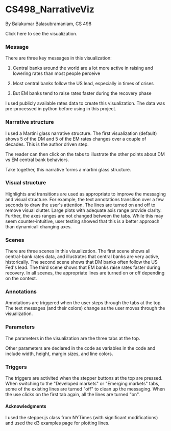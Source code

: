 # CS498_NarrativeViz

By Balakumar Balasubramaniam, CS 498

Click here to see the visualization. 

### Message
There are three key messages in this visualization: 

1. Central banks around the world are a lot more active in raising and lowering rates than most people perceive

2. Most central banks follow the US lead, especially in times of crises

3. But EM banks tend to raise rates faster during the recovery phase

I used publicly available rates data to create this visualization. The data was pre-processed in python before using in this project. 

### Narrative structure
I used a Martini glass narrative structure. The first visualization (default) shows 5 of the DM and 5 of the EM rates changes over a couple of decades. This is the author driven step. 

The reader can then click on the tabs to illustrate the other points about DM vs EM central bank behaviors. 

Take together, this narrative forms a martini glass structure. 

### Visual structure
Highlights and transitions are used as appropriate to improve the messaging and visual structure. For example, the text annotations transition over a few seconds to draw the user's attention. The lines are turned on and off to remove visual clutter. Large plots with adequate axis range provide clarity. Further, the axes ranges are not changed between the tabs. While this may seem counter-intuitive, user testing showed that this is a better approach than dynamicall changing axes. 

### Scenes
There are three scenes in this visualization. The first scene shows all central-bank rates data, and illustrates that central banks are very active, historically. The second scene shows that DM banks often follow the US Fed's lead. The third scene shows that EM banks raise rates faster during recovery. In all scenes, the appropriate lines are turned on or off depending on the context.

### Annotations
Annotations are triggered when the user steps through the tabs at the top. The text messages (and their colors) change as the user moves through the visualization. 

### Parameters
The parameters in the visualization are the three tabs at the top. 

Other parameters are declared in the code as variables in the code and include width, height, margin sizes, and line colors. 

### Triggers
The triggers are activited when the stepper buttons at the top are pressed. When switching to the "Developed markets" or "Emerging markets" tabs, some of the existing lines are turned "off" to clean up the messaging. When the use clicks on the first tab again, all the lines are turned "on".

#### Acknowledgments
I used the stepper.js class from NYTimes (with significant modifications) and used the d3 examples page for plotting lines. 
